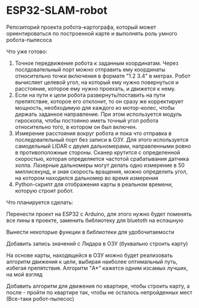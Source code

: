 # ESP32-SLAM-robot
Репозиторий проекта робота-картографа, который может ориентироваться по построенной карте и выполнять роль умного робота-пылесоса

Что уже готово:
1. Точное передвижение робота к заданным координатам. Через послдовательный порт можно отправить ему координаты относительно точки включения в формате "1.2 3.4" в метрах.
   Робот вычисляет целевой угол, на который ему нужно повернуться и расстояние, которое ему нужно проехать, и движется к нему.
2. Если на пути к цели робота развернуть/поставить на пути препятствие, которое его отклонит, то он сразу же корректирует мощность, необходимую для каждого из мотор-колес, чтобы держать заданное направление.
   При этом используется модуль гироскопа, чтобы постоянно иметь точный угол робота относительно того, в котором он был включен.   
3. Измерение расстояния вокруг робота и пока что отправка в последовательный порт без записи в ОЗУ. Для этого используется самодельный LIDAR с двумя дальномерами, направленными ровно в противоположные стороны.
   Сканер крутится с определенной скоростью, которая определяется частотой срабатывания датчика холла. Лазерные дальномеры могут делать одно измерение в 50 миллисекунд,
   и зная скорость вращения, можно определить угол, на котором находился дальномер во время измерения
4. Python-скрипт для отображения карты в реальном времени, которую строит робот. 


Что планируется сделать:

  Перенести проект на ESP32 с Arduino, для этого нужно будет поменять все пины в проекте, заменить библиотеку для bluetoth на еспэшную
  
  Вынести некоторые функции в библиотеки для удобочитаемости
  
  Добавить запись значений с Лидара в ОЗУ (буквально строить карту)
  
  На основе карты, находящейся в ОЗУ можно будет реализовать алгоритм движения к цели, выбирая наиболее оптимальный путь, избегая препятствия. 
Алгоритм "A*" кажется одним изсамых лучших, на мой взгляд

  Добавить алгоритм для движения по квартире, чтобы строить карту, а после - пройти по квартире так, чтобы не осталось непройденных мест (Все-таки робот-пылесос)
  
